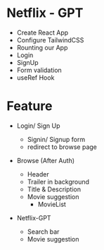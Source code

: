 # Netflix - GPT
 - Create React App
 - Configure TailwindCSS
 - Rounting our App
 - Login 
 - SignUp
 - Form validation
 - useRef Hook


# Feature
- Login/ Sign Up
  - Signin/ Signup form
  - redirect to browse page

- Browse (After Auth)
  - Header
  - Trailer in background
  - Title & Description
  - Movie suggestion
    - MovieList

- Netflix-GPT
  - Search bar
  - Movie suggestion